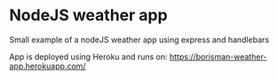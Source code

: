 # NodeJS weather app
Small example of a nodeJS weather app using express and handlebars

App is deployed using Heroku and runs on: https://borisman-weather-app.herokuapp.com/
